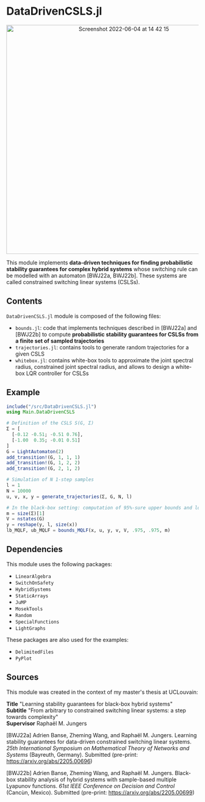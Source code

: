# DataDrivenCSLS.jl

<p align="center">
  <img width="600" alt="Screenshot 2022-06-04 at 14 42 15" src="https://user-images.githubusercontent.com/45042779/171999438-d44997ef-6832-47ad-8f8a-7223aa64de18.png">
</p>

This module implements **data-driven techniques for finding probabilistic stability guarantees for complex hybrid systems** whose switching rule can be modelled with an automaton [BWJ22a, BWJ22b]. These systems are called constrained switching linear systems (CSLSs).

## Contents

<code>DataDrivenCSLS.jl</code> module is composed of the following files:
* <code>bounds.jl</code>: code that implements techniques described in [BWJ22a] and [BWJ22b] to compute **probabilistic stability guarantees for CSLSs from a finite set of sampled trajectories**
* <code>trajectories.jl</code>: contains tools to generate random trajectories for a given CSLS
* <code>whitebox.jl</code>: contains white-box tools to approximate the joint spectral radius, constrained joint spectral radius, and allows to design a white-box LQR controller for CSLSs

## Example

```julia
include("/src/DataDrivenCSLS.jl")
using Main.DataDrivenCSLS

# Definition of the CSLS S(G, Σ)
Σ = [
  [-0.12 -0.51; -0.51 0.76],
  [-1.00  0.35; -0.01 0.51]
]
G = LightAutomaton(2)
add_transition!(G, 1, 1, 1)
add_transition!(G, 1, 2, 2)
add_transition!(G, 2, 1, 2)

# Simulation of N 1-step samples
l = 1
N = 10000
u, v, x, y = generate_trajectories(Σ, G, N, l)

# In the black-box setting: computation of 95%-sure upper bounds and lower bounds on the CJSR from data
m = size(Σ)[1]
V = nstates(G)
y = reshape(y, l, size(x))
lb_MQLF, ub_MQLF = bounds_MQLF(x, u, y, v, V, .975, .975, m)
```

## Dependencies

This module uses the following packages:
* <code>LinearAlgebra</code>
* <code>SwitchOnSafety</code>
* <code>HybridSystems</code>
* <code>StaticArrays</code>
* <code>JuMP</code>
* <code>MosekTools</code>
* <code>Random</code>
* <code>SpecialFunctions</code>
* <code>LightGraphs</code>

These packages are also used for the examples:
* <code>DelimitedFiles</code>
* <code>PyPlot</code>

## Sources

This module was created in the context of my master's thesis at UCLouvain:

**Title** "Learning stability guarantees for black-box hybrid systems"\
**Subtitle** "From arbitrary to constrained switching linear systems: a step towards complexity"\
**Supervisor** Raphaël M. Jungers

[BWJ22a] Adrien Banse, Zheming Wang, and Raphaël M. Jungers. Learning stability guarantees for data-driven constrained switching linear systems. _25th International Symposium on Mathematical Theory of Networks and Systems_ (Bayreuth, Germany). Submitted (pre-print: https://arxiv.org/abs/2205.00696)

[BWJ22b] Adrien Banse, Zheming Wang, and Raphaël M. Jungers. Black-box stability analysis of hybrid systems with sample-based multiple Lyapunov functions. _61st IEEE Conference on Decision and Control_ (Cancùn, Mexico). Submitted (pre-print: https://arxiv.org/abs/2205.00699)
